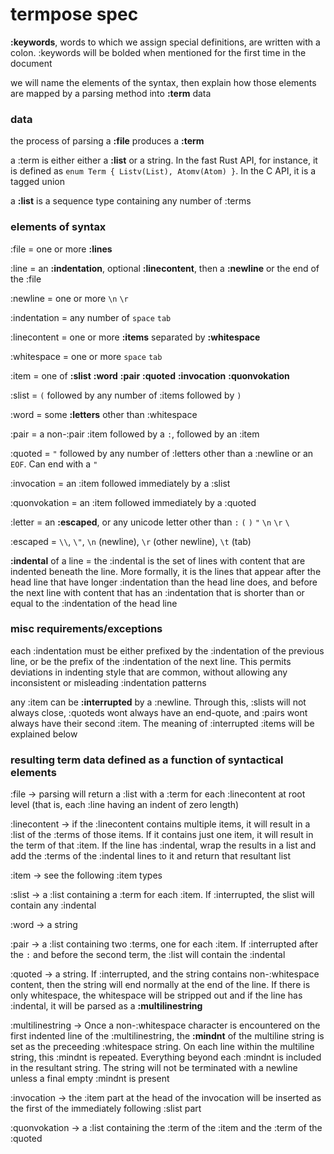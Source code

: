 # termpose spec

**:keywords**, words to which we assign special definitions, are written with a colon. :keywords will be bolded when mentioned for the first time in the document

we will name the elements of the syntax, then explain how those elements are mapped by a parsing method into **:term** data



### data

the process of parsing a **:file** produces a **:term**

a :term is either either a **:list** or a string. In the fast Rust API, for instance, it is defined as `enum Term { Listv(List), Atomv(Atom) }`. In the C API, it is a tagged union

a **:list** is a sequence type containing any number of :terms



### elements of syntax

:file = one or more **:lines**

:line = an **:indentation**, optional **:linecontent**, then a **:newline** or the end of the :file

:newline = one or more `\n` `\r`

:indentation = any number of `space` `tab`

:linecontent = one or more **:items** separated by **:whitespace**

:whitespace = one or more `space` `tab`

:item = one of **:slist** **:word** **:pair** **:quoted** **:invocation** **:quonvokation**



:slist = `(` followed by any number of :items followed by `)`

:word = some **:letters** other than :whitespace

:pair = a non-:pair :item followed by a `:`, followed by an :item

:quoted = `"` followed by any number of :letters other than a :newline or an `EOF`. Can end with a `"`

:invocation = an :item followed immediately by a :slist

:quonvokation = an :item followed immediately by a :quoted



:letter = an **:escaped**, or any unicode letter other than `:` `(` `)` `"` `\n` `\r` `\`

:escaped = `\\`, `\"`, `\n` (newline), `\r` (other newline), `\t` (tab)

**:indental** of a line = the :indental is the set of lines with content that are indented beneath the line. More formally, it is the lines that appear after the head line that have longer :indentation than the head line does, and before the next line with content that has an :indentation that is shorter than or equal to the :indentation of the head line


### misc requirements/exceptions

each :indentation must be either prefixed by the :indentation of the previous line, or be the prefix of the :indentation of the next line. This permits deviations in indenting style that are common, without allowing any inconsistent or misleading :indentation patterns

any :item can be **:interrupted** by a :newline. Through this, :slists will not always close, :quoteds wont always have an end-quote, and :pairs wont always have their second :item. The meaning of :interrupted :items will be explained below



### resulting term data defined as a function of syntactical elements

:file → parsing will return a :list with a :term for each :linecontent at root level (that is, each :line having an indent of zero length)

:linecontent → if the :linecontent contains multiple items, it will result in a :list of the :terms of those items. If it contains just one item, it will result in the term of that :item. If the line has :indental, wrap the results in a list and add the :terms of the :indental lines to it and return that resultant list

:item → see the following :item types

:slist → a :list containing a :term for each :item. If :interrupted, the slist will contain any :indental

:word → a string

:pair → a :list containing two :terms, one for each :item. If :interrupted after the `:` and before the second term, the :list will contain the :indental

:quoted → a string. If :interrupted, and the string contains non-:whitespace content, then the string will end normally at the end of the line. If there is only whitespace, the whitespace will be stripped out and if the line has :indental, it will be parsed as a **:multilinestring**

:multilinestring → Once a non-:whitespace character is encountered on the first indented line of the :multilinestring, the **:mindnt** of the multiline string is set as the preceeding :whitespace string. On each line within the multiline string, this :mindnt is repeated. Everything beyond each :mindnt is included in the resultant string. The string will not be terminated with a newline unless a final empty :mindnt is present

:invocation → the :item part at the head of the invocation will be inserted as the first of the immediately following :slist part

:quonvokation → a :list containing the :term of the :item and the :term of the :quoted
